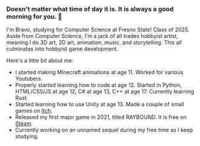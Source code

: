 ### Doesn't matter what time of day it is. It is always a good morning for you. 👋

I'm Bravo, studying for Computer Science at Fresno State! Class of 2025. Aside from Computer Science, I'm a jack of all trades hobbyist artist, meaning I do 3D art, 2D art, animation, music, and storytelling. This all culminates into hobbyist game development.

Here's a little bit about me:
- I started making Minecraft animations at age 11. Worked for various Youtubers.
- Properly started learning how to code at age 12. Started in Python, HTML/CSS/JS at age 12, C# at age 13, C++ at age 17. Currently learning Rust.
- Started learning how to use Unity at age 13. Made a couple of small games on [Itch](https://braveo.itch.io/). 
- Released my first major game in 2021, titled RAYBOUND. It is free on [Steam](https://store.steampowered.com/app/1626370/Raybound/). 
- Currently working on an unnamed sequel during my free time as I keep studying.

<!--
**Braveo/Braveo** is a ✨ _special_ ✨ repository because its `README.md` (this file) appears on your GitHub profile.

Here are some ideas to get you started:

- 🔭 I’m currently working on ...
- 🌱 I’m currently learning ...
- 👯 I’m looking to collaborate on ...
- 🤔 I’m looking for help with ...
- 💬 Ask me about ...
- 📫 How to reach me: ...
- 😄 Pronouns: ...
- ⚡ Fun fact: ...
-->
